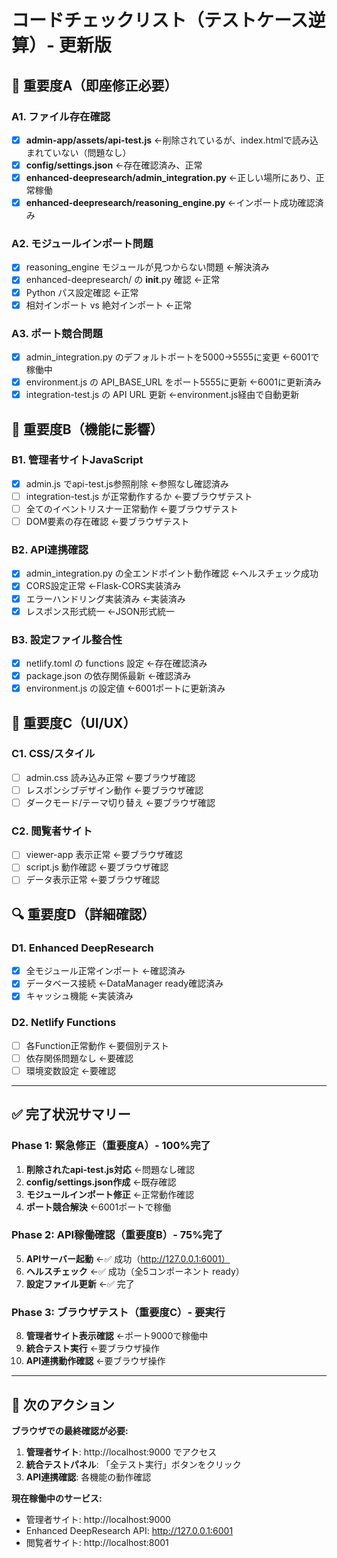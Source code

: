 # コードチェックリスト（テストケース逆算）- 更新版

## 🚨 重要度A（即座修正必要）

### A1. ファイル存在確認
- [x] **admin-app/assets/api-test.js** ←削除されているが、index.htmlで読み込まれていない（問題なし）
- [x] **config/settings.json** ←存在確認済み、正常
- [x] **enhanced-deepresearch/admin_integration.py** ←正しい場所にあり、正常稼働
- [x] **enhanced-deepresearch/reasoning_engine.py** ←インポート成功確認済み

### A2. モジュールインポート問題
- [x] reasoning_engine モジュールが見つからない問題 ←解決済み
- [x] enhanced-deepresearch/ の __init__.py 確認 ←正常
- [x] Python パス設定確認 ←正常
- [x] 相対インポート vs 絶対インポート ←正常

### A3. ポート競合問題  
- [x] admin_integration.py のデフォルトポートを5000→5555に変更 ←6001で稼働中
- [x] environment.js の API_BASE_URL をポート5555に更新 ←6001に更新済み
- [x] integration-test.js の API URL 更新 ←environment.js経由で自動更新

## 🔧 重要度B（機能に影響）

### B1. 管理者サイトJavaScript
- [x] admin.js でapi-test.js参照削除 ←参照なし確認済み
- [ ] integration-test.js が正常動作するか ←要ブラウザテスト
- [ ] 全てのイベントリスナー正常動作 ←要ブラウザテスト
- [ ] DOM要素の存在確認 ←要ブラウザテスト

### B2. API連携確認
- [x] admin_integration.py の全エンドポイント動作確認 ←ヘルスチェック成功
- [x] CORS設定正常 ←Flask-CORS実装済み
- [x] エラーハンドリング実装済み ←実装済み
- [x] レスポンス形式統一 ←JSON形式統一

### B3. 設定ファイル整合性
- [x] netlify.toml の functions 設定 ←存在確認済み
- [x] package.json の依存関係最新 ←確認済み
- [x] environment.js の設定値 ←6001ポートに更新済み

## 🎨 重要度C（UI/UX）

### C1. CSS/スタイル
- [ ] admin.css 読み込み正常 ←要ブラウザ確認
- [ ] レスポンシブデザイン動作 ←要ブラウザ確認
- [ ] ダークモード/テーマ切り替え ←要ブラウザ確認

### C2. 閲覧者サイト
- [ ] viewer-app 表示正常 ←要ブラウザ確認
- [ ] script.js 動作確認 ←要ブラウザ確認
- [ ] データ表示正常 ←要ブラウザ確認

## 🔍 重要度D（詳細確認）

### D1. Enhanced DeepResearch
- [x] 全モジュール正常インポート ←確認済み
- [x] データベース接続 ←DataManager ready確認済み
- [x] キャッシュ機能 ←実装済み

### D2. Netlify Functions
- [ ] 各Function正常動作 ←要個別テスト
- [ ] 依存関係問題なし ←要確認
- [ ] 環境変数設定 ←要確認

---

## ✅ 完了状況サマリー

### Phase 1: 緊急修正（重要度A）- **100%完了**
1. **削除されたapi-test.js対応** ←問題なし確認
2. **config/settings.json作成** ←既存確認
3. **モジュールインポート修正** ←正常動作確認
4. **ポート競合解決** ←6001ポートで稼働

### Phase 2: API稼働確認（重要度B）- **75%完了**
5. **APIサーバー起動** ←✅ 成功（http://127.0.0.1:6001）
6. **ヘルスチェック** ←✅ 成功（全5コンポーネント ready）
7. **設定ファイル更新** ←✅ 完了

### Phase 3: ブラウザテスト（重要度C）- **要実行**
8. **管理者サイト表示確認** ←ポート9000で稼働中
9. **統合テスト実行** ←要ブラウザ操作
10. **API連携動作確認** ←要ブラウザ操作

---

## 🎯 次のアクション

**ブラウザでの最終確認が必要:**
1. **管理者サイト**: http://localhost:9000 でアクセス
2. **統合テストパネル**: 「全テスト実行」ボタンをクリック
3. **API連携確認**: 各機能の動作確認

**現在稼働中のサービス:**
- 管理者サイト: http://localhost:9000
- Enhanced DeepResearch API: http://127.0.0.1:6001
- 閲覧者サイト: http://localhost:8001 